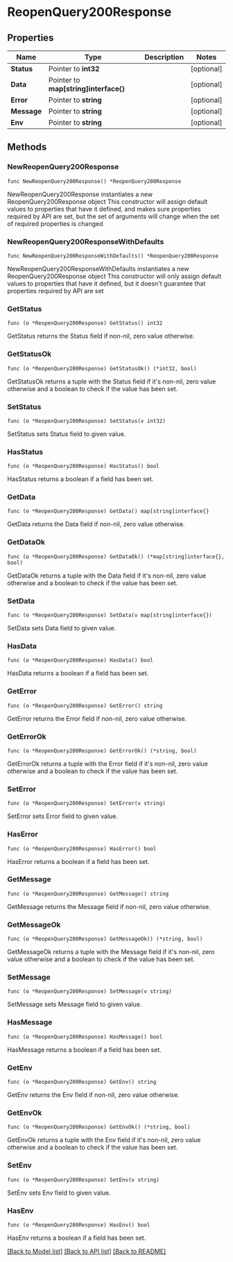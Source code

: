 # ReopenQuery200Response

## Properties

Name | Type | Description | Notes
------------ | ------------- | ------------- | -------------
**Status** | Pointer to **int32** |  | [optional] 
**Data** | Pointer to **map[string]interface{}** |  | [optional] 
**Error** | Pointer to **string** |  | [optional] 
**Message** | Pointer to **string** |  | [optional] 
**Env** | Pointer to **string** |  | [optional] 

## Methods

### NewReopenQuery200Response

`func NewReopenQuery200Response() *ReopenQuery200Response`

NewReopenQuery200Response instantiates a new ReopenQuery200Response object
This constructor will assign default values to properties that have it defined,
and makes sure properties required by API are set, but the set of arguments
will change when the set of required properties is changed

### NewReopenQuery200ResponseWithDefaults

`func NewReopenQuery200ResponseWithDefaults() *ReopenQuery200Response`

NewReopenQuery200ResponseWithDefaults instantiates a new ReopenQuery200Response object
This constructor will only assign default values to properties that have it defined,
but it doesn't guarantee that properties required by API are set

### GetStatus

`func (o *ReopenQuery200Response) GetStatus() int32`

GetStatus returns the Status field if non-nil, zero value otherwise.

### GetStatusOk

`func (o *ReopenQuery200Response) GetStatusOk() (*int32, bool)`

GetStatusOk returns a tuple with the Status field if it's non-nil, zero value otherwise
and a boolean to check if the value has been set.

### SetStatus

`func (o *ReopenQuery200Response) SetStatus(v int32)`

SetStatus sets Status field to given value.

### HasStatus

`func (o *ReopenQuery200Response) HasStatus() bool`

HasStatus returns a boolean if a field has been set.

### GetData

`func (o *ReopenQuery200Response) GetData() map[string]interface{}`

GetData returns the Data field if non-nil, zero value otherwise.

### GetDataOk

`func (o *ReopenQuery200Response) GetDataOk() (*map[string]interface{}, bool)`

GetDataOk returns a tuple with the Data field if it's non-nil, zero value otherwise
and a boolean to check if the value has been set.

### SetData

`func (o *ReopenQuery200Response) SetData(v map[string]interface{})`

SetData sets Data field to given value.

### HasData

`func (o *ReopenQuery200Response) HasData() bool`

HasData returns a boolean if a field has been set.

### GetError

`func (o *ReopenQuery200Response) GetError() string`

GetError returns the Error field if non-nil, zero value otherwise.

### GetErrorOk

`func (o *ReopenQuery200Response) GetErrorOk() (*string, bool)`

GetErrorOk returns a tuple with the Error field if it's non-nil, zero value otherwise
and a boolean to check if the value has been set.

### SetError

`func (o *ReopenQuery200Response) SetError(v string)`

SetError sets Error field to given value.

### HasError

`func (o *ReopenQuery200Response) HasError() bool`

HasError returns a boolean if a field has been set.

### GetMessage

`func (o *ReopenQuery200Response) GetMessage() string`

GetMessage returns the Message field if non-nil, zero value otherwise.

### GetMessageOk

`func (o *ReopenQuery200Response) GetMessageOk() (*string, bool)`

GetMessageOk returns a tuple with the Message field if it's non-nil, zero value otherwise
and a boolean to check if the value has been set.

### SetMessage

`func (o *ReopenQuery200Response) SetMessage(v string)`

SetMessage sets Message field to given value.

### HasMessage

`func (o *ReopenQuery200Response) HasMessage() bool`

HasMessage returns a boolean if a field has been set.

### GetEnv

`func (o *ReopenQuery200Response) GetEnv() string`

GetEnv returns the Env field if non-nil, zero value otherwise.

### GetEnvOk

`func (o *ReopenQuery200Response) GetEnvOk() (*string, bool)`

GetEnvOk returns a tuple with the Env field if it's non-nil, zero value otherwise
and a boolean to check if the value has been set.

### SetEnv

`func (o *ReopenQuery200Response) SetEnv(v string)`

SetEnv sets Env field to given value.

### HasEnv

`func (o *ReopenQuery200Response) HasEnv() bool`

HasEnv returns a boolean if a field has been set.


[[Back to Model list]](../README.md#documentation-for-models) [[Back to API list]](../README.md#documentation-for-api-endpoints) [[Back to README]](../README.md)


